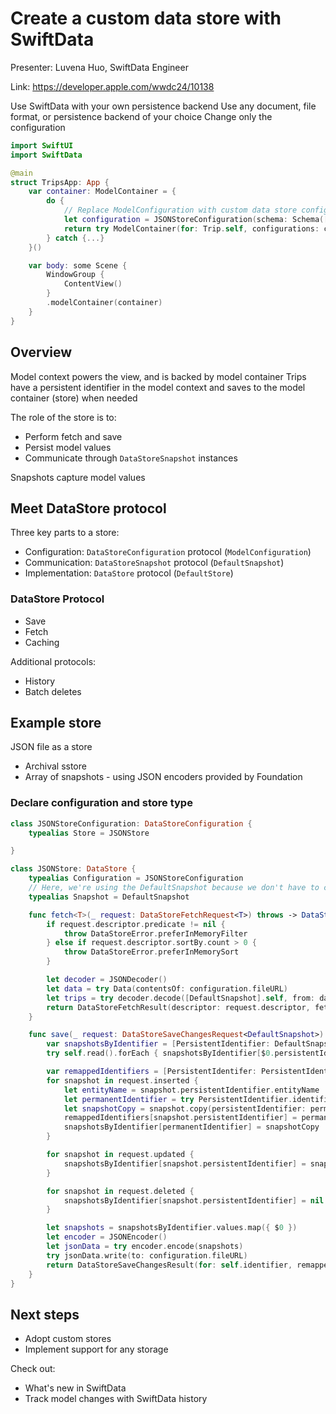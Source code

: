 # Create a custom data store with SwiftData

Presenter: Luvena Huo, SwiftData Engineer

Link: https://developer.apple.com/wwdc24/10138

Use SwiftData with your own persistence backend
Use any document, file format, or persistence backend of your choice
Change only the configuration

```swift
import SwiftUI
import SwiftData

@main
struct TripsApp: App {
    var container: ModelContainer = {
        do {
            // Replace ModelConfiguration with custom data store configuration - i.e.
            let configuration = JSONStoreConfiguration(schema: Schema([Trip,self]), url: fileURL)
            return try ModelContainer(for: Trip.self, configurations: configuration)
        } catch {...}
    }()

    var body: some Scene {
        WindowGroup {
            ContentView()
        }
        .modelContainer(container)
    }
}
```

## Overview

Model context powers the view, and is backed by model container
Trips have a persistent identifier in the model context and saves to the model container (store) when needed

The role of the store is to:
- Perform fetch and save
- Persist model values
- Communicate through `DataStoreSnapshot` instances

Snapshots capture model values

## Meet DataStore protocol

Three key parts to a store:

- Configuration: `DataStoreConfiguration` protocol (`ModelConfiguration`)
- Communication: `DataStoreSnapshot` protocol (`DefaultSnapshot`)
- Implementation: `DataStore` protocol (`DefaultStore`)

### DataStore Protocol

- Save
- Fetch
- Caching

Additional protocols:
- History
- Batch deletes

## Example store

JSON file as a store
- Archival sstore
- Array of snapshots - using JSON encoders provided by Foundation

### Declare configuration and store type 

```swift
class JSONStoreConfiguration: DataStoreConfiguration {
    typealias Store = JSONStore

}

class JSONStore: DataStore {
    typealias Configuration = JSONStoreConfiguration
    // Here, we're using the DefaultSnapshot because we don't have to customize how the data store communicates with the model context
    typealias Snapshot = DefaultSnapshot

    func fetch<T>(_ request: DataStoreFetchRequest<T>) throws -> DataStoreFetchResult<T, DefaultSnapshot> where T : PersistentModel {
        if request.descriptor.predicate != nil {
            throw DataStoreError.preferInMemoryFilter
        } else if request.descriptor.sortBy.count > 0 {
            throw DataStoreError.preferInMemorySort
        }

        let decoder = JSONDecoder()
        let data = try Data(contentsOf: configuration.fileURL)
        let trips = try decoder.decode([DefaultSnapshot].self, from: data)
        return DataStoreFetchResult(descriptor: request.descriptor, fetchedSnapshots: trips)
    }

    func save(_ request: DataStoreSaveChangesRequest<DefaultSnapshot>) throws -> DataStoreSaveChangesResult<DefaultSnapshot> {
        var snapshotsByIdentifier = [PersistentIdentifier: DefaultSnapshot]()
        try self.read().forEach { snapshotsByIdentifier[$0.persistentIdentifier] = $0 }

        var remappedIdentifiers = [PersistentIdentifer: PersistentIdentifier]()
        for snapshot in request.inserted {
            let entityName = snapshot.persistentIdentifier.entityName
            let permanentIdentifier = try PersistentIdentifier.identifier(for: identifier, entityName: entityName, primaryKey: UUID())
            let snapshotCopy = snapshot.copy(persistentIdentifier: permanentIdentifier)
            remappedIdentifiers[snapshot.persistentIdentifier] = permanentIdentifier
            snapshotsByIdentifier[permanentIdentifier] = snapshotCopy
        }

        for snapshot in request.updated {
            snapshotsByIdentifier[snapshot.persistentIdentifier] = snapshot
        }

        for snapshot in request.deleted {
            snapshotsByIdentifier[snapshot.persistentIdentifier] = nil
        }

        let snapshots = snapshotsByIdentifier.values.map({ $0 })
        let encoder = JSONEncoder()
        let jsonData = try encoder.encode(snapshots)
        try jsonData.write(to: configuration.fileURL)
        return DataStoreSaveChangesResult(for: self.identifier, remappedIdentifiers: remappedIdentifiers)
    }
}
```

## Next steps

- Adopt custom stores
- Implement support for any storage

Check out:
- What's new in SwiftData
- Track model changes with SwiftData history
